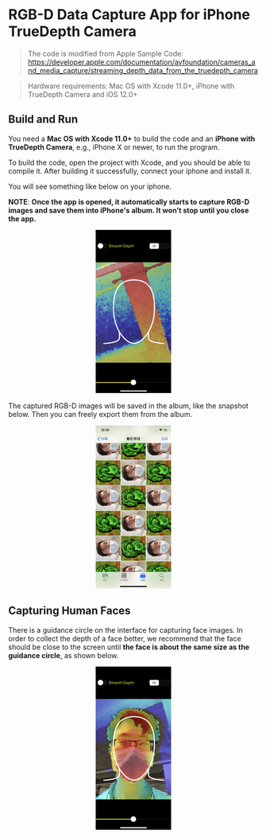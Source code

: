 # RGB-D Data Capture App for iPhone TrueDepth Camera


> The code is modified from Apple Sample Code: https://developer.apple.com/documentation/avfoundation/cameras_and_media_capture/streaming_depth_data_from_the_truedepth_camera

> Hardware requirements: Mac OS with Xcode 11.0+, iPhone with TrueDepth Camera and iOS 12.0+


## Build and Run

You need a **Mac OS with Xcode 11.0+** to build the code and an **iPhone with TrueDepth Camera**, e.g., iPhone X or newer, to run the program. 

To build the code, open the project with Xcode, and you should be able to compile it. After building it successfully, connect your iphone and install it. 

You will see something like below on your iphone. 

**NOTE**: **Once the app is opened, it automatically starts to capture RGB-D images and save them into iPhone's album. It won’t stop until you close the app.**
<div>
<div align=center><img src="figures/screen1.jpg" alt="img" width=30%>
</div>


The captured RGB-D images will be saved in the album, like the snapshot below. Then you can freely export them from the album.

<div>
<div align=center><img src="figures/screen.jpg" alt="img" width=30%>
</div>


## Capturing Human Faces

There is a guidance circle on the interface for capturing face images. In order to collect the depth of a face better, we recommend that the face should be close to the screen until **the face is about the same size as the guidance circle**, as shown below.

<div>
<div align=center><img src="figures/circle.jpg" alt="img" width=30%>
</div>
 

